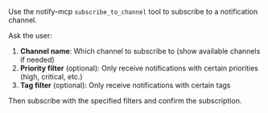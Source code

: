 Use the notify-mcp `subscribe_to_channel` tool to subscribe to a notification channel.

Ask the user:
1. **Channel name**: Which channel to subscribe to (show available channels if needed)
2. **Priority filter** (optional): Only receive notifications with certain priorities (high, critical, etc.)
3. **Tag filter** (optional): Only receive notifications with certain tags

Then subscribe with the specified filters and confirm the subscription.
